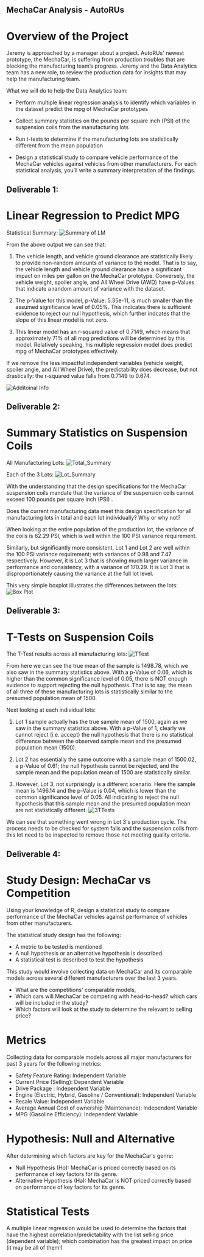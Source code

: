 ## MechaCar Analysis - AutoRUs

# Overview of the Project

Jeremy is approached by a manager about a project. AutoRUs' newest prototype, the MechaCar, is suffering from production troubles that are blocking the manufacturing team’s progress. Jeremy and the Data Analytics team has a new role, to review the production data for insights that may help the manufacturing team.

What we will do to help the Data Analytics team:

* Perform multiple linear regression analysis to identify which variables in the dataset predict the mpg of MechaCar prototypes

* Collect summary statistics on the pounds per square inch (PSI) of the suspension coils from the manufacturing lots

* Run t-tests to determine if the manufacturing lots are statistically different from the mean population

* Design a statistical study to compare vehicle performance of the MechaCar vehicles against vehicles from other manufacturers. For each statistical analysis, you’ll     write a summary interpretation of the findings.

## Deliverable 1:

# Linear Regression to Predict MPG

Statistical Summary: 
![Summary of LM](https://user-images.githubusercontent.com/46943357/206880617-b9589dc4-eec6-4592-b7bd-ecba391b1807.PNG)

From the above output we can see that:

1. The vehicle length, and vehicle ground clearance are statistically likely to provide non-random amounts of variance to the model. That is to say, the vehicle length and vehicle ground clearance have a significant impact on miles per gallon on the MechaCar prototype. Conversely, the vehicle weight, spoiler angle, and All Wheel Drive (AWD) have p-Values that indicate a random amount of variance with the dataset.

2. The p-Value for this model, p-Value: 5.35e-11, is much smaller than the assumed significance level of 0.05%. This indicates there is sufficient evidence to reject our null hypothesis, which further indcates that the slope of this linear model is not zero.

3. This linear model has an r-squared value of 0.7149, which means that approximately 71% of all mpg predictions will be determined by this model. Relatively speaking, his multiple regression model does predict mpg of MechaCar prototypes effectively.

If we remove the less impactful independent variables (vehicle weight, spoiler angle, and All Wheel Drive), the predictability does decrease, but not drastically: the r-squared value falls from 0.7149 to 0.674.

![Additoinal Info](https://user-images.githubusercontent.com/46943357/206880664-c7a508bc-bd7a-4b2f-bf64-bb56ccd8b9ff.PNG)

## Deliverable 2:

# Summary Statistics on Suspension Coils

All Manufacturing Lots: ![Total_Summary](https://user-images.githubusercontent.com/46943357/206880717-34dd6225-b071-4091-af6d-2734c4abbacb.PNG)

Each of the 3 Lots: ![Lot_Summary](https://user-images.githubusercontent.com/46943357/206880742-674e858d-6060-4242-9fd3-0739e333d975.PNG)

With the understanding that the design specifications for the MechaCar suspension coils mandate that the variance of the suspension coils cannot exceed 100 pounds per square inch (PSI) .

Does the current manufacturing data meet this design specification for all manufacturing lots in total and each lot individually? Why or why not?

When looking at the entire population of the production lot, the variance of the coils is 62.29 PSI, which is well within the 100 PSI variance requirement.

Similarly, but significantly more consistent, Lot 1 and Lot 2 are well within the 100 PSI variance requirement; with variances of 0.98 and 7.47 respectively. However, it is Lot 3 that is showing much larger variance in performance and consistency, with a variance of 170.29. It is Lot 3 that is disproportionately causing the variance at the full lot level.

This very simple boxplot illustrates the differences between the lots:
![Box Plot](https://user-images.githubusercontent.com/46943357/206880760-5d92d047-cabf-45eb-8bdc-f4b6a2b4a37a.PNG)

## Deliverable 3:

# T-Tests on Suspension Coils

The T-Test results across all manufacturing lots:
![TTest](https://user-images.githubusercontent.com/46943357/206880781-2d70829f-b5af-4a85-9600-8299119013fe.PNG)

From here we can see the true mean of the sample is 1498.78, which we also saw in the summary statistics above. With a p-Value of 0.06, which is higher than the common significance level of 0.05, there is NOT enough evidence to support rejecting the null hypothesis. That is to say, the mean of all three of these manufacturing lots is statistically similar to the presumed population mean of 1500.

Next looking at each individual lots:

1. Lot 1 sample actually has the true sample mean of 1500, again as we saw in the summary statistics above. With a p-Value of 1, clearly we cannot reject (i.e. accept) the null hypothesis that there is no statistical difference between the observed sample mean and the presumed population mean (1500).

2. Lot 2 has essentially the same outcome with a sample mean of 1500.02, a p-Value of 0.61; the null hypothesis cannot be rejected, and the sample mean and the population mean of 1500 are statistically similar.

3. However, Lot 3, not surprisingly is a different scenario. Here the sample mean is 1496.14 and the p-Value is 0.04, which is lower than the common significance level of 0.05. All indicating to reject the null hypothesis that this sample mean and the presumed population mean are not statistically different.
![3TTests](https://user-images.githubusercontent.com/46943357/206880800-cf19e116-dd93-4de1-9089-bd90e6a29bdf.PNG)

We can see that something went wrong in Lot 3's production cycle. The process needs to be checked for system fails and the suspension coils from this lot need to be inspected to remove those not meeting quality criteria.

## Deliverable 4:

# Study Design: MechaCar vs Competition

Using your knowledge of R, design a statistical study to compare performance of the MechaCar vehicles against performance of vehicles from other manufacturers.

The statistical study design has the following:

* A metric to be tested is mentioned
* A null hypothesis or an alternative hypothesis is described
* A statistical test is described to test the hypothesis

 This study would involve collecting data on MechaCar and its comparable models across several different manufacturers over the last 3 years.

* What are the competitions' comparable models,
* Which cars will MechaCar be competing with head-to-head? which cars will be included in the study?
* Which factors will look at the study to determine the relevant to selling price?
# Metrics
Collecting data for comparable models across all major manufacturers for past 3 years for the following metrics:

* Safety Feature Rating: Independent Variable
* Current Price (Selling): Dependent Variable
* Drive Package : Independent Variable
* Engine (Electric, Hybrid, Gasoline / Conventional): Independent Variable
* Resale Value: Independent Variable
* Average Annual Cost of ownership (Maintenance): Independent Variable
* MPG (Gasoline Efficiency): Independent Variable
# Hypothesis: Null and Alternative
After determining which factors are key for the MechaCar's genre:

* Null Hypothesis (Ho): MechaCar is priced correctly based on its performance of key factors for its genre.
* Alternative Hypothesis (Ha): MechaCar is NOT priced correctly based on performance of key factors for its genre.
# Statistical Tests
A multiple linear regression would be used to determine the factors that have the highest correlation/predictability with the list selling price (dependent variable); which combination has the greatest impact on price (it may be all of them!)




